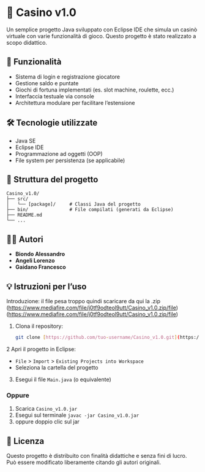 # 🎰 Casino v1.0

Un semplice progetto Java sviluppato con Eclipse IDE che simula un casinò virtuale con varie funzionalità di gioco. Questo progetto è stato realizzato a scopo didattico.

## 🚀 Funzionalità

- Sistema di login e registrazione giocatore
- Gestione saldo e puntate
- Giochi di fortuna implementati (es. slot machine, roulette, ecc.)
- Interfaccia testuale via console
- Architettura modulare per facilitare l’estensione

## 🛠️ Tecnologie utilizzate

- Java SE
- Eclipse IDE
- Programmazione ad oggetti (OOP)
- File system per persistenza (se applicabile)

## 📁 Struttura del progetto

```
Casino_v1.0/
├── src/
│   └── [package]/     # Classi Java del progetto
├── bin/               # File compilati (generati da Eclipse)
├── README.md
└── ...
```

## 🧑‍💻 Autori

- **Biondo Alessandro**
- **Angeli Lorenzo**
- **Gaidano Francesco**

## 💡 Istruzioni per l’uso
Introduzione: il file pesa troppo quindi scaricare da qui la .zip
(https://www.mediafire.com/file/j0tf9odteol9utt/Casino_v1.0.zip/file)(https://www.mediafire.com/file/j0tf9odteol9utt/Casino_v1.0.zip/file)

1. Clona il repository:
   ``` bash
   git clone [https://github.com/tuo-username/Casino_v1.0.git](https://github.com/Nobodyy-78/Digital-Casino)
   ```
2 Apri il progetto in Eclipse:
   - ```File``` > ```Import``` > ```Existing Projects into Workspace```
   - Seleziona la cartella del progetto
3. Esegui il file ```Main.java``` (o equivalente)

### Oppure

1. Scarica ```Casino_v1.0.jar```
2. Esegui sul terminale ```javac -jar Casino_v1.0.jar```
3. oppure doppio clic sul jar
   
## 📜 Licenza

Questo progetto è distribuito con finalità didattiche e senza fini di lucro.  
Può essere modificato liberamente citando gli autori originali.
